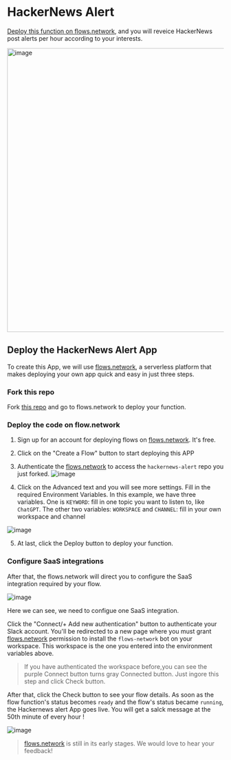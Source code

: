 # HackerNews Alert


[Deploy this function on flows.network](#deploy-the-hackernews-alert-app), and you will reveice HackerNews post alerts per hour according to your interests. 

<img width="658" alt="image" src="https://user-images.githubusercontent.com/45785633/227419393-d7a438f1-51c9-42bc-bb9a-bac1cd3e5581.png">

## Deploy the HackerNews Alert App

To create this App, we will use [flows.network](https://flows.network/), a serverless platform that makes deploying your own app quick and easy in just three steps.

### Fork this repo

Fork [this repo](https://github.com/flows-network/hackernews-alert/) and go to flows.network to deploy your function. 

### Deploy the code on flow.network

1. Sign up for an account for deploying flows on [flows.network](https://flows.network/). It's free.
2. Click on the "Create a Flow" button to start deploying this APP
3. Authenticate the [flows.network](https://flows.network/) to access the `hackernews-alert` repo you just forked. 
![image](https://user-images.githubusercontent.com/45785633/227176033-35a445d8-9e73-4d6d-a919-c68d64cc4075.png)

4. Click on the Advanced text and you will see more settings. Fill in the required Environment Variables. In this example, we have three variables. One is `KEYWORD`: fill in one topic you want to listen to, like `ChatGPT`. The other two variables: `WORKSPACE` and `CHANNEL`: fill in your own workspace and channel

![image](https://user-images.githubusercontent.com/45785633/227176580-b7e8d31d-b871-45b4-baee-312572615e8a.png)

5. At last, click the Deploy button to deploy your function.

### Configure SaaS integrations

After that, the flows.network will direct you to configure the SaaS integration required by your flow.

![image](https://user-images.githubusercontent.com/45785633/227176699-a1ce1c05-02b9-411a-890f-ece033fde38e.png)

Here we can see, we need to configue one SaaS integration.

Click the "Connect/+ Add new authentication" button to authenticate your Slack account. You'll be redirected to a new page where you must grant [flows.network](https://flows.network/) permission to install the `flows-network` bot on your workspace. This workspace is the one you entered into the environment variables above.

> If you have authenticated the workspace before,you can see the purple Connect button turns gray Connected button. Just ingore this step and click Check button.

After that, click the Check button to see your flow details. As soon as the flow function's status becomes `ready` and the flow's status became `running`, the Hackernews alert App goes live. You will get a salck message at the 50th minute of every hour !

![image](https://user-images.githubusercontent.com/45785633/227177456-a51eacda-2f09-4206-874b-4dc73c3408d8.png)

> [flows.network](https://flows.network/) is still in its early stages. We would love to hear your feedback!



